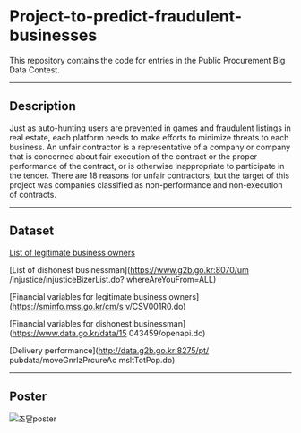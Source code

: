 # Project-to-predict-fraudulent-businesses
This repository contains the code for entries in the Public Procurement Big Data Contest.

___
## Description
Just as auto-hunting users are prevented in games and fraudulent listings in real estate, each platform needs to make efforts to minimize threats to each business. An unfair contractor is a representative of a company or company that is concerned about fair execution of the contract or the proper performance of the contract, or is otherwise inappropriate to participate in the tender. There are 18 reasons for unfair contractors, but the target of this project was companies classified as non-performance and non-execution of contracts.

___
## Dataset
[List of legitimate business owners](https://data.g2b.go.kr:1443/pt/main/index.do)

[List of dishonest businessman](https://www.g2b.go.kr:8070/um /injustice/injusticeBizerList.do? whereAreYouFrom=ALL)

[Financial variables for legitimate business owners](https://sminfo.mss.go.kr/cm/s v/CSV001R0.do)

[Financial variables for dishonest businessman](https://www.data.go.kr/data/15 043459/openapi.do)

[Delivery performance](http://data.g2b.go.kr:8275/pt/ pubdata/moveGnrlzPrcureAc msltTotPop.do)


___
## Poster
![조달poster](https://user-images.githubusercontent.com/97015589/221364095-c189c69e-b94a-4131-bcec-24aab3ff03fb.jpg)
